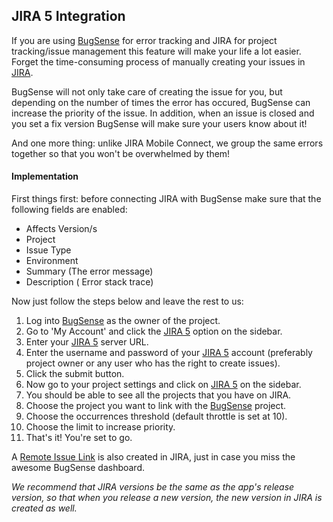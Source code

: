 ## JIRA 5 Integration

If you are using [BugSense](http://www.bugsense.com/features/jira) for error tracking and JIRA for project tracking/issue management this feature will make your life a lot easier. Forget the time-consuming process of manually creating your issues in [JIRA](http://www.atlassian.com/software/jira).

BugSense will not only take care of creating the issue for you, but depending on the number of times the error has occured, BugSense can increase the priority of the issue. In addition, when an issue is closed and you set a fix version BugSense will make sure your users know about it!

And one more thing: unlike JIRA Mobile Connect, we group the same errors together so that you won't be overwhelmed by them!

#### Implementation

First things first: before connecting JIRA with BugSense make sure that the following fields are enabled: 

* Affects Version/s
* Project
* Issue Type
* Environment
* Summary (The error message)
* Description ( Error stack trace)

Now just follow the steps below and leave the rest to us:

1. Log into [BugSense](http://www.bugsense.com/account) as the owner of the project.
2. Go to 'My Account' and click the [JIRA 5](http://www.bugsense.com/account#jira) option on the sidebar.
3. Enter your [JIRA 5](http://www.atlassian.com/software/jira) server URL.
4. Enter the username and password of your [JIRA 5](http://www.atlassian.com/software/jira) account (preferably project owner or any user who has the right to create issues).
5. Click the submit button.
6. Now go to your project settings and click on [JIRA 5](http://www.atlassian.com/software/jira) on the sidebar.
7. You should be able to see all the projects that you have on JIRA.
8. Choose the project you want to link with the [BugSense](http://www.bugsense.com/signup) project.
9. Choose the occurrences threshold (default throttle is set at 10).
10. Choose the limit to increase priority.
11. That's it! You're set to go.

A [Remote Issue Link](https://developer.atlassian.com/display/JIRADEV/JIRA+Remote+Issue+Links) is also created in JIRA, just in case you miss the awesome BugSense dashboard. 

*We recommend that JIRA versions be the same as the app's release version, so that when you release a new version, the new version in JIRA is created as well.*
